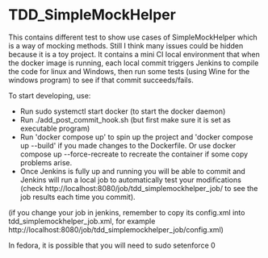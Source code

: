 # TDD_SimpleMockHelper

This contains different test to show use cases of SimpleMockHelper which is a way of mocking methods.
Still I think many issues could be hidden because it is a toy project.
It contains a mini CI local environment that when the docker image is running, each local commit triggers Jenkins to compile the code for linux and Windows, then run some tests (using Wine for the windows program) to see if that commit succeeds/fails.

To start developing, use:

- Run sudo systemctl start docker (to start the docker daemon)
- Run ./add_post_commit_hook.sh (but first make sure it is set as executable program)
- Run 'docker compose up' to spin up the project and 'docker compose up --build' if you made changes to the Dockerfile. Or use docker compose up --force-recreate to recreate the container if some copy problems arise.
- Once Jenkins is fully up and running you will be able to commit and Jenkins will run a local job to automatically test your modifications (check http://localhost:8080/job/tdd_simplemockhelper_job/ to see the job results each time you commit).

(if you change your job in jenkins, remember to copy its config.xml into tdd_simplemockhelper_job.xml, for example http://localhost:8080/job/tdd_simplemockhelper_job/config.xml)

In fedora, it is possible that you will need to
sudo setenforce 0

